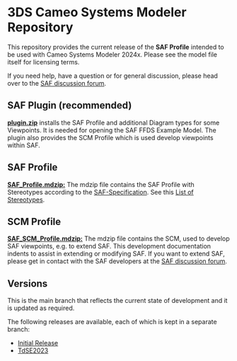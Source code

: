 # 3DS Cameo Systems Modeler Repository

This repository provides the current release of the **SAF Profile** intended to be used with Cameo Systems Modeler 2024x. Please see the model file itself for licensing terms.

If you need help, have a question or for general discussion, please head over to the [SAF discussion forum](https://github.com/GfSE/SAF-Specification/discussions).


## SAF Plugin (recommended)
 **[plugin.zip](plugin/plugin.zip)** installs the SAF Profile and additional Diagram types for some Viewpoints. It is needed for opening the SAF FFDS Example Model. The plugin also provides the SCM Profile which is used develop viewpoints within SAF.


## SAF Profile
**[SAF_Profile.mdzip:](plugin/profiles/SAF_Profile.mdzip)** The mdzip file contains the SAF Profile with Stereotypes according to the [SAF-Specification](https://github.com/GfSE/SAF-Specification/). See this [List of Stereotypes](https://github.com/GfSE/SAF-Specification/blob/main/stereotypes.md).

## SCM Profile
**[SAF_SCM_Profile.mdzip:](plugin/profiles/SAF_SCM_Profile.mdzip)** The mdzip file contains the SCM, used to develop SAF viewpoints, e.g. to extend SAF.
This development documentation indents to assist in extending or modifying SAF. If you want to extend SAF, please get in contact with the SAF developers at the [SAF discussion forum](https://github.com/GfSE/SAF-Specification/discussions).


## Versions
This is the main branch that reflects the current state of development and it is updated as required.

The following releases are available, each of which is kept in a separate branch:
* [Initial Release](https://github.com/GfSE/SAF-Cameo-Profile/tree/Initial-Release)
* [TdSE2023](https://github.com/GfSE/SAF-Cameo-Profile/tree/TdSE2023)
